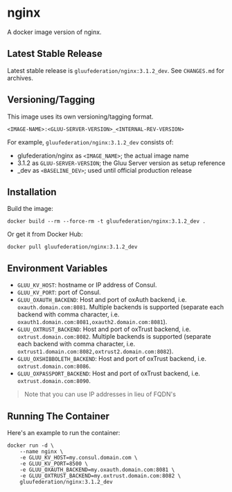 # nginx

A docker image version of nginx.

## Latest Stable Release

Latest stable release is `gluufederation/nginx:3.1.2_dev`. See `CHANGES.md` for archives.

## Versioning/Tagging

This image uses its own versioning/tagging format.

    <IMAGE-NAME>:<GLUU-SERVER-VERSION>_<INTERNAL-REV-VERSION>

For example, `gluufederation/nginx:3.1.2_dev` consists of:

- glufederation/nginx as `<IMAGE_NAME>`; the actual image name
- 3.1.2 as `GLUU-SERVER-VERSION`; the Gluu Server version as setup reference
- \_dev as `<BASELINE_DEV>`; used until official production release

## Installation

Build the image:

```
docker build --rm --force-rm -t gluufederation/nginx:3.1.2_dev .
```

Or get it from Docker Hub:

```
docker pull gluufederation/nginx:3.1.2_dev
```

## Environment Variables

- `GLUU_KV_HOST`: hostname or IP address of Consul.
- `GLUU_KV_PORT`: port of Consul.
- `GLUU_OXAUTH_BACKEND`: Host and port of oxAuth backend, i.e. `oxauth.domain.com:8081`. Multiple backends is supported (separate each backend with comma character, i.e. `oxauth1.domain.com:8081,oxauth2.domain.com:8081`).
- `GLUU_OXTRUST_BACKEND`: Host and port of oxTrust backend, i.e. `oxtrust.domain.com:8082`. Multiple backends is supported (separate each backend with comma character, i.e. `oxtrust1.domain.com:8082,oxtrust2.domain.com:8082`).
- `GLUU_OXSHIBBOLETH_BACKEND`: Host and port of oxTrust backend, i.e. `oxtrust.domain.com:8086`.
- `GLUU_OXPASSPORT_BACKEND`: Host and port of oxTrust backend, i.e. `oxtrust.domain.com:8090`.

> Note that you can use IP addresses in lieu of FQDN's

## Running The Container

Here's an example to run the container:

```
docker run -d \
    --name nginx \
    -e GLUU_KV_HOST=my.consul.domain.com \
    -e GLUU_KV_PORT=8500 \
    -e GLUU_OXAUTH_BACKEND=my.oxauth.domain.com:8081 \
    -e GLUU_OXTRUST_BACKEND=my.oxtrust.domain.com:8082 \
    gluufederation/nginx:3.1.2_dev
```
